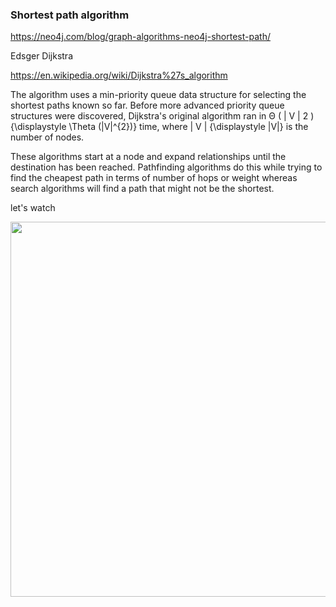 ### Shortest path algorithm

https://neo4j.com/blog/graph-algorithms-neo4j-shortest-path/

Edsger Dijkstra

https://en.wikipedia.org/wiki/Dijkstra%27s_algorithm

The algorithm uses a min-priority queue data structure for selecting the shortest paths known so far. Before more advanced priority queue structures were discovered, Dijkstra's original algorithm ran in Θ ( | V | 2 ) {\displaystyle \Theta (|V|^{2})} time, where | V | {\displaystyle |V|} is the number of nodes.

These algorithms start at a node and expand relationships until the destination has been reached. Pathfinding algorithms do this while trying to find the cheapest path in terms of number of hops or weight whereas search algorithms will find a path that might not be the shortest.


let's watch

[<img src="https://img.youtube.com/vi/_lHSawdgXpI/hqdefault.jpg" width="600" />](https://www.youtube.com/embed/_lHSawdgXpI)


